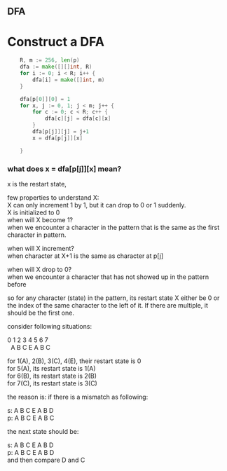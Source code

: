 ## DFA

# Construct a DFA

```go
  	R, m := 256, len(p)
	dfa := make([][]int, R) 
	for i := 0; i < R; i++ {
		dfa[i] = make([]int, m)
	}

	dfa[p[0]][0] = 1
	for x, j := 0, 1; j < m; j++ { 
		for c := 0; c < R; c++ {
			dfa[c][j] = dfa[c][x]
		}
		dfa[p[j]][j] = j+1
		x = dfa[p[j]][x]

	}
```

### what does x = dfa[p[j]][x] mean?
x is the restart state, 

few properties to understand X:<br/>
X can only increment 1 by 1, but it can drop to 0 or 1 suddenly.<br/>
X is initialized to 0<br/>
when will X become 1?<br/>
when we encounter a character in the pattern that is the same as the first character in pattern.

when will X increment?<br/>
when character at X+1 is the same as character at p[j]

when will X drop to 0?<br/>
when we encounter a character that has not showed up in the pattern before


so for any character (state) in the pattern, its restart state X either be 0 or the index of the same character to the left of it. If there are multiple, it should be the first one.

consider following situations:

0 1 2 3 4 5 6 7 <br/>
&nbsp;&nbsp;A B C E A B C

for 1(A), 2(B), 3(C), 4(E), their restart state is 0<br/>
for 5(A), its restart state is 1(A)<br/>
for 6(B), its restart state is 2(B)<br/>
for 7(C), its restart state is 3(C)<br/>

the reason is: if there is a mismatch as following:

s: A B C E A B D<br/>
p: A B C E A B C

the next state should be:

s: A B C E A B D<br/>
p:         A B C E A B D<br/>
and then compare D and C


